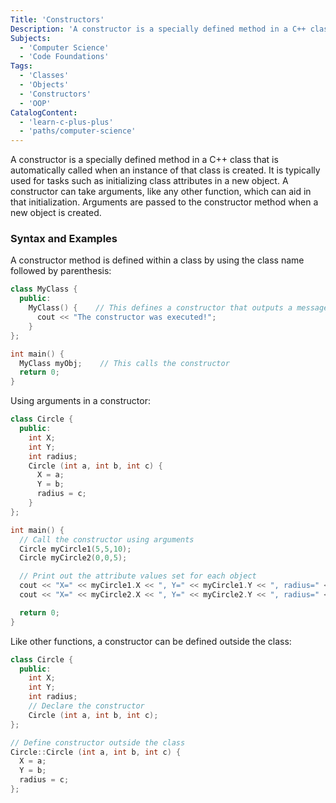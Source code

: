 ```yaml
---
Title: 'Constructors'
Description: 'A constructor is a specially defined method in a C++ class that is automatically called when an instance of that class is created.'
Subjects:
  - 'Computer Science'
  - 'Code Foundations'
Tags:
  - 'Classes'
  - 'Objects'
  - 'Constructors'
  - 'OOP'
CatalogContent:
  - 'learn-c-plus-plus'
  - 'paths/computer-science'
---
```


A constructor is a specially defined method in a C++ class that is automatically called when an instance of that class is created. It is typically used for tasks such as initializing class attributes in a new object. A constructor can take arguments, like any other function, which can aid in that initialization. Arguments are passed to the constructor method when a new object is created.

### Syntax and Examples

A constructor method is defined within a class by using the class name followed by parenthesis:

```cpp
class MyClass {
  public:
    MyClass() {    // This defines a constructor that outputs a message
      cout << "The constructor was executed!";
    }
};

int main() {
  MyClass myObj;    // This calls the constructor
  return 0;
}
```

Using arguments in a constructor:

```cpp
class Circle {
  public:
    int X;
    int Y;
    int radius;
    Circle (int a, int b, int c) {
      X = a;
      Y = b;
      radius = c;
    }
};

int main() {
  // Call the constructor using arguments
  Circle myCircle1(5,5,10);
  Circle myCircle2(0,0,5);

  // Print out the attribute values set for each object
  cout << "X=" << myCircle1.X << ", Y=" << myCircle1.Y << ", radius=" << myCircle1.radius << "\n";
  cout << "X=" << myCircle2.X << ", Y=" << myCircle2.Y << ", radius=" << myCircle2.radius << "\n";

  return 0;
}
```

Like other functions, a constructor can be defined outside the class:

```cpp
class Circle {
  public:
    int X;
    int Y;
    int radius;
    // Declare the constructor
    Circle (int a, int b, int c);
};

// Define constructor outside the class
Circle::Circle (int a, int b, int c) {
  X = a;
  Y = b;
  radius = c;
};
```
